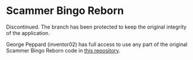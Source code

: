 # Scammer Bingo Reborn

Discontinued. The branch has been protected to keep the original integrity of the application.

George Peppard (inventor02) has full access to use any part of the original Scammer Bingo Reborn code in [this repository](https://github.com/inventor02/scammer-bingo-v2).
